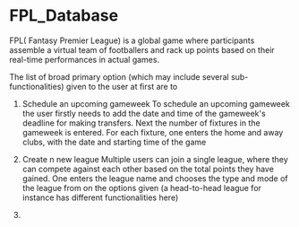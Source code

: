 # FPL_Database

FPL( Fantasy Premier League) is a global game where participants assemble a virtual team of footballers and rack up points based on their real-time performances in actual games.

The list of broad primary option (which may include several sub-functionalities) given to the user at first are to
1) Schedule an upcoming gameweek
    To schedule an upcoming gameweek the user firstly needs to add the date and time of the gameweek's deadline for making transfers.
    Next the number of fixtures in the gameweek is entered.
    For each fixture, one enters the home and away clubs, with the date and starting time of the game
    
    
 3) Create n new league
 Multiple users can join a single league, where they can compete against each other based on the total points they have gained. 
 One enters the league name and chooses the type and mode of the league from on the options given (a head-to-head league for instance has different functionalities here) 
  
5)
